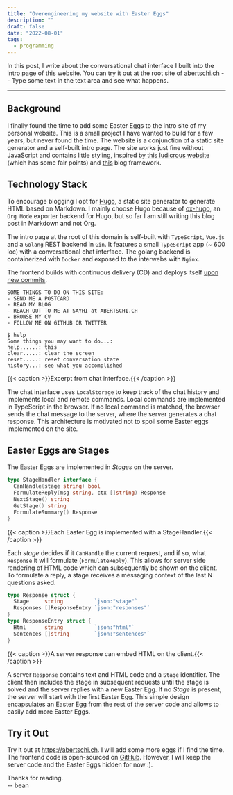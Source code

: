 ```yaml
---
title: "Overengineering my website with Easter Eggs"
description: ""
draft: false
date: "2022-08-01"
tags:
  - programming
---
```

In this post, I write about the conversational chat interface I built
into the intro page of this website. You can try it out at the root site of
[abertschi.ch](/) -- Type some text in the text area and see what happens.
<!--more-->
---

## Background
I finally found the time to add some Easter Eggs to the intro site of my
personal website. This is a small project I have wanted to build for a few
years, but never found the time. The website is a conjunction of a static site
generator and a self-built intro page. The site works just fine without
JavaScript and contains little styling, inspired [by this ludicrous
website](http://bettermotherfuckingwebsite.com/) (which has some fair points)
and [this](https://github.com/HermanMartinus/bearblog/) blog framework.

## Technology Stack
To encourage blogging I opt for [Hugo](/), a static site generator to generate
HTML based on Markdown. I mainly choose Hugo because of
[ox-hugo](https://github.com/kaushalmodi/ox-hugo), an `Org Mode` exporter
backend for Hugo, but so far I am still writing this blog post in Markdown and
not Org.


The intro page at the root of this domain is self-built with `TypeScript`,
`Vue.js` and a `Golang` REST backend in `Gin`. It features a small `TypeScript`
app (~ 600 loc) with a conversational chat interface. The golang backend is
containerized with `Docker` and exposed to the interwebs with `Nginx`.

The frontend builds with continuous delivery (CD) and deploys itself [upon new
commits](https://github.com/abertschi/abertschi.ch/actions/workflows/deploy.yml).



```
SOME THINGS TO DO ON THIS SITE:
- SEND ME A POSTCARD
- READ MY BLOG
- REACH OUT TO ME AT SAYHI at ABERTSCHI.CH
- BROWSE MY CV
- FOLLOW ME ON GITHUB OR TWITTER

$ help
Some things you may want to do...:
help......: this
clear.....: clear the screen
reset.....: reset conversation state
history...: see what you accomplished
```
{{< caption >}}Excerpt from chat interface.{{< /caption >}}

The chat interface uses `LocalStorage` to keep track of the chat history and
implements local and remote commands. Local commands are implemented in
TypeScript in the browser. If no local command is matched, the browser sends the
chat message to the server, where the server generates a chat response. This
architecture is motivated not to spoil some Easter eggs implemented on the site.

## Easter Eggs are Stages
The Easter Eggs are implemented in _Stages_ on the server.
```go
type StageHandler interface {
  CanHandle(stage string) bool
  FormulateReply(msg string, ctx []string) Response
  NextStage() string
  GetStage() string
  FormulateSummary() Response
}
```
{{< caption >}}Each Easter Egg is implemented with a StageHandler.{{< /caption >}}


Each _stage_ decides if it `CanHandle` the current request, and if so, what
`Response` it will formulate (`FormulateReply`). This allows for server side
rendering of HTML code which can subsequently be shown on the client. To
formulate a reply, a stage receives a messaging context of the last N questions
asked.

```go
type Response struct {
  Stage     string          `json:"stage"`
  Responses []ResponseEntry `json:"responses"`
}
type ResponseEntry struct {
  Html      string          `json:"html"`
  Sentences []string        `json:"sentences"`
}
```
{{< caption >}}A server response can embed HTML on the client.{{< /caption >}}

A server `Response` contains text and HTML code and a `Stage` identifier. The
client then includes the stage in subsequent requests until the stage is solved
and the server replies with a new Easter Egg. If no _Stage_ is present, the
server will start with the first Easter Egg. This simple design encapsulates an
Easter Egg from the rest of the server code and allows to easily add more Easter
Eggs.

## Try it Out

Try it out at https://abertschi.ch. I will add some more eggs if I find the
time. The frontend code is open-sourced on
[GitHub](https://github.com/abertschi/abertschi.ch). However, I will keep the
server code and the Easter Eggs hidden for now :).

Thanks for reading.  
-- bean

